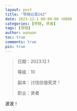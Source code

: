 ```yaml
---
layout: post
title: "导随记录242"
date: 2023-12-1 00:00:00 +0800
categories: [导随, 贤者]
tags: [导随]
author: wanwan
toc: true
comments: true
pin: true
---
```

> 日期：2023.12.1
>
> 等级：10
>
> 副本：讨伐彷徨死灵！
>
> 职业：贤者

波波！